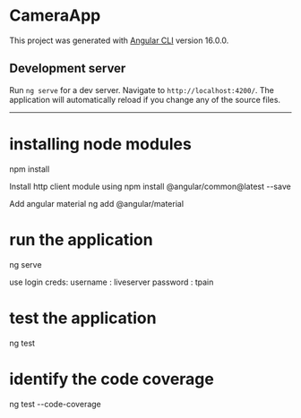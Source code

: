 # CameraApp

This project was generated with [Angular CLI](https://github.com/angular/angular-cli) version 16.0.0.

## Development server

Run `ng serve` for a dev server. Navigate to `http://localhost:4200/`. The application will automatically reload if you change any of the source files.





---------------------------------------------------------------------------------------------------------------------------------------------------

# installing node modules
npm install


Install http client module using 
npm install @angular/common@latest --save


Add angular material 
ng add @angular/material


# run the application
ng serve


use login creds:
username : liveserver
password : tpain


# test the application
ng test 


# identify the code coverage 
ng test --code-coverage





